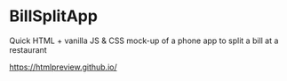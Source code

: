 # BillSplitApp

Quick HTML + vanilla JS & CSS mock-up of a phone app to split a bill at a restaurant

https://htmlpreview.github.io/
